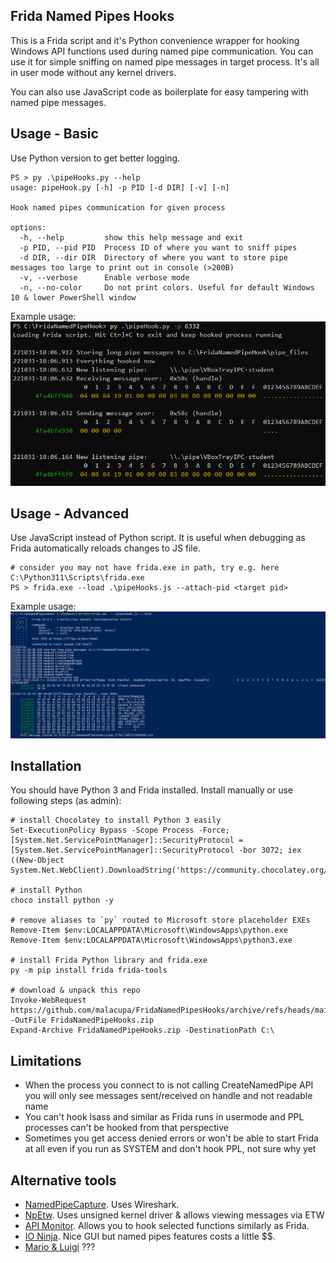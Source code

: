 ## Frida Named Pipes Hooks
This is a Frida script and it's Python convenience wrapper for hooking Windows API functions used during named pipe communication. You can use it for simple sniffing on named pipe messages in target process. It's all in user mode without any kernel drivers.

You can also use JavaScript code as boilerplate for easy tampering with named pipe messages.

## Usage - Basic
Use Python version to get better logging.

```
PS > py .\pipeHooks.py --help
usage: pipeHook.py [-h] -p PID [-d DIR] [-v] [-n]

Hook named pipes communication for given process

options:
  -h, --help         show this help message and exit
  -p PID, --pid PID  Process ID of where you want to sniff pipes
  -d DIR, --dir DIR  Directory of where you want to store pipe messages too large to print out in console (>200B)
  -v, --verbose      Enable verbose mode
  -n, --no-color     Do not print colors. Useful for default Windows 10 & lower PowerShell window
```

Example usage:
![Example basic usage in Python](https://raw.githubusercontent.com/malacupa/FridaNamedPipesHooks/main/img/example-py.png)

## Usage - Advanced
Use JavaScript instead of Python script. It is useful when debugging as Frida automatically reloads changes to JS file.

```
# consider you may not have frida.exe in path, try e.g. here C:\Python311\Scripts\frida.exe
PS > frida.exe --load .\pipeHooks.js --attach-pid <target pid>
```

Example usage:
![Example basic usage in JS](https://raw.githubusercontent.com/malacupa/FridaNamedPipesHooks/main/img/example-js.png)

## Installation
You should have Python 3 and Frida installed. Install manually or use following steps (as admin):

```
# install Chocolatey to install Python 3 easily
Set-ExecutionPolicy Bypass -Scope Process -Force; [System.Net.ServicePointManager]::SecurityProtocol = [System.Net.ServicePointManager]::SecurityProtocol -bor 3072; iex ((New-Object System.Net.WebClient).DownloadString('https://community.chocolatey.org/install.ps1'))

# install Python
choco install python -y

# remove aliases to `py` routed to Microsoft store placeholder EXEs 
Remove-Item $env:LOCALAPPDATA\Microsoft\WindowsApps\python.exe
Remove-Item $env:LOCALAPPDATA\Microsoft\WindowsApps\python3.exe

# install Frida Python library and frida.exe
py -m pip install frida frida-tools

# download & unpack this repo
Invoke-WebRequest https://github.com/malacupa/FridaNamedPipesHooks/archive/refs/heads/main.zip -OutFile FridaNamedPipeHooks.zip
Expand-Archive FridaNamedPipeHooks.zip -DestinationPath C:\
```

## Limitations

  * When the process you connect to is not calling CreateNamedPipe API you will only see messages sent/received on handle and not readable name
  * You can't hook lsass and similar as Frida runs in usermode and PPL processes can't be hooked from that perspective
  * Sometimes you get access denied errors or won't be able to start Frida at all even if you run as SYSTEM and don't hook PPL, not sure why yet

## Alternative tools

  * [NamedPipeCapture](https://github.com/Vatyx/NamedPipeCapture). Uses Wireshark.
  * [NpEtw](https://github.com/kobykahane/NpEtw). Uses unsigned kernel driver & allows viewing messages via ETW
  * [API Monitor](http://www.rohitab.com/apimonitor). Allows you to hook selected functions similarly as Frida.
  * [IO Ninja](https://ioninja.com/plugins/pipe-monitor.html). Nice GUI but named pipes features costs a little $$.
  * [Mario & Luigi](https://github.com/OmerYa/Named-Pipe-Sniffer) ???
